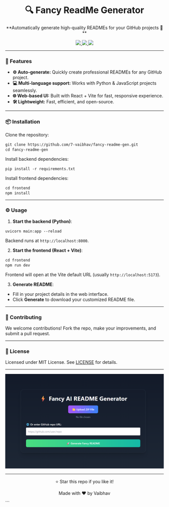 <h1 align="center">🔍 Fancy ReadMe Generator</h1>
<p align="center">**Automatically generate high-quality READMEs for your GitHub projects 📄**</p>
<p align="center">
  <a href="https://github.com/7-vaibhav/fancy-readme-gen">
    <img src="https://img.shields.io/github/stars/7-vaibhav/fancy-readme-gen?style=social" />
  </a>
  <a href="https://github.com/7-vaibhav/fancy-readme-gen/forks">
    <img src="https://img.shields.io/github/forks/7-vaibhav/fancy-readme-gen?style=social" />
  </a>
  <a href="https://github.com/7-vaibhav/fancy-readme-gen/issues">
    <img src="https://img.shields.io/github/issues/7-vaibhav/fancy-readme-gen" />
  </a>
</p>

---

### 🚀 Features
- **⚙️ Auto-generate:** Quickly create professional READMEs for any GitHub project.
- **💻 Multi-language support:** Works with Python & JavaScript projects seamlessly.
- **🌐 Web-based UI:** Built with React + Vite for fast, responsive experience.
- **🛠 Lightweight:** Fast, efficient, and open-source.

---

### 📦 Installation
Clone the repository:
```
git clone https://github.com/7-vaibhav/fancy-readme-gen.git
cd fancy-readme-gen
```

Install backend dependencies:

```
pip install -r requirements.txt
```

Install frontend dependencies:

```
cd frontend
npm install
```

---

### ⚙️ Usage

1. **Start the backend (Python)**:

```
uvicorn main:app --reload
```

Backend runs at `http://localhost:8000`.

2. **Start the frontend (React + Vite)**:

```
cd frontend
npm run dev
```

Frontend will open at the Vite default URL (usually `http://localhost:5173`).

3. **Generate README**:

* Fill in your project details in the web interface.
* Click **Generate** to download your customized README file.

---

### 🤝 Contributing

We welcome contributions! Fork the repo, make your improvements, and submit a pull request.

---

### 📜 License

Licensed under MIT License. See [LICENSE](https://github.com/7-vaibhav/fancy-readme-gen/blob/main/LICENSE) for details.

---

<p align="center">
  <img src="https://github.com/7-vaibhav/fancy-readme-gen/blob/main/screenshot.png?raw=true" alt="README Generator Screenshot" width="600" />
</p>

---

<p align="center">
  ⭐ Star this repo if you like it!
</p>
<p align="center">
  Made with ❤️ by Vaibhav
</p>
```
